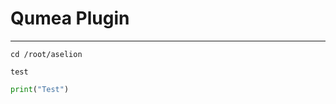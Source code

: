 # Qumea Plugin

---

`cd /root/aselion`

<code>test</code>
<html>
      <head>
      </head>
    </html>

```python
print("Test")
```
